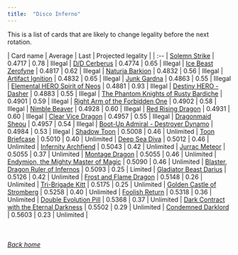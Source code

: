 ```yaml
---
title:  "Disco Inferno"
---
```


This is a list of cards that are likely to change legality before the next rotation.

| Card name | Average | Last | Projected legality |
| :-- |
[Solemn Strike](https://db.ygoprodeck.com/card/?search=Solemn%20Strike) | 0.4717 | 0.78 | Illegal |
[D/D Cerberus](https://db.ygoprodeck.com/card/?search=D/D%20Cerberus) | 0.4774 | 0.65 | Illegal |
[Ice Beast Zerofyne](https://db.ygoprodeck.com/card/?search=Ice%20Beast%20Zerofyne) | 0.4817 | 0.62 | Illegal |
[Naturia Barkion](https://db.ygoprodeck.com/card/?search=Naturia%20Barkion) | 0.4832 | 0.56 | Illegal |
[Artifact Ignition](https://db.ygoprodeck.com/card/?search=Artifact%20Ignition) | 0.4832 | 0.65 | Illegal |
[Junk Gardna](https://db.ygoprodeck.com/card/?search=Junk%20Gardna) | 0.4863 | 0.55 | Illegal |
[Elemental HERO Spirit of Neos](https://db.ygoprodeck.com/card/?search=Elemental%20HERO%20Spirit%20of%20Neos) | 0.4881 | 0.93 | Illegal |
[Destiny HERO - Dasher](https://db.ygoprodeck.com/card/?search=Destiny%20HERO%20-%20Dasher) | 0.4883 | 0.55 | Illegal |
[The Phantom Knights of Rusty Bardiche](https://db.ygoprodeck.com/card/?search=The%20Phantom%20Knights%20of%20Rusty%20Bardiche) | 0.4901 | 0.59 | Illegal |
[Right Arm of the Forbidden One](https://db.ygoprodeck.com/card/?search=Right%20Arm%20of%20the%20Forbidden%20One) | 0.4902 | 0.58 | Illegal |
[Nimble Beaver](https://db.ygoprodeck.com/card/?search=Nimble%20Beaver) | 0.4928 | 0.60 | Illegal |
[Red Rising Dragon](https://db.ygoprodeck.com/card/?search=Red%20Rising%20Dragon) | 0.4931 | 0.60 | Illegal |
[Clear Vice Dragon](https://db.ygoprodeck.com/card/?search=Clear%20Vice%20Dragon) | 0.4957 | 0.55 | Illegal |
[Dragonmaid Sheou](https://db.ygoprodeck.com/card/?search=Dragonmaid%20Sheou) | 0.4957 | 0.54 | Illegal |
[Boot-Up Admiral - Destroyer Dynamo](https://db.ygoprodeck.com/card/?search=Boot-Up%20Admiral%20-%20Destroyer%20Dynamo) | 0.4984 | 0.53 | Illegal |
[Shadow Toon](https://db.ygoprodeck.com/card/?search=Shadow%20Toon) | 0.5008 | 0.46 | Unlimited |
[Toon Briefcase](https://db.ygoprodeck.com/card/?search=Toon%20Briefcase) | 0.5010 | 0.40 | Unlimited |
[Deep Sea Diva](https://db.ygoprodeck.com/card/?search=Deep%20Sea%20Diva) | 0.5012 | 0.46 | Unlimited |
[Infernity Archfiend](https://db.ygoprodeck.com/card/?search=Infernity%20Archfiend) | 0.5043 | 0.42 | Unlimited |
[Jurrac Meteor](https://db.ygoprodeck.com/card/?search=Jurrac%20Meteor) | 0.5055 | 0.37 | Unlimited |
[Montage Dragon](https://db.ygoprodeck.com/card/?search=Montage%20Dragon) | 0.5055 | 0.46 | Unlimited |
[Endymion, the Mighty Master of Magic](https://db.ygoprodeck.com/card/?search=Endymion,%20the%20Mighty%20Master%20of%20Magic) | 0.5090 | 0.46 | Unlimited |
[Blaster, Dragon Ruler of Infernos](https://db.ygoprodeck.com/card/?search=Blaster,%20Dragon%20Ruler%20of%20Infernos) | 0.5093 | 0.25 | Limited |
[Gladiator Beast Darius](https://db.ygoprodeck.com/card/?search=Gladiator%20Beast%20Darius) | 0.5126 | 0.42 | Unlimited |
[Frost and Flame Dragon](https://db.ygoprodeck.com/card/?search=Frost%20and%20Flame%20Dragon) | 0.5148 | 0.26 | Unlimited |
[Tri-Brigade Kitt](https://db.ygoprodeck.com/card/?search=Tri-Brigade%20Kitt) | 0.5175 | 0.25 | Unlimited |
[Golden Castle of Stromberg](https://db.ygoprodeck.com/card/?search=Golden%20Castle%20of%20Stromberg) | 0.5258 | 0.40 | Unlimited |
[Foolish Return](https://db.ygoprodeck.com/card/?search=Foolish%20Return) | 0.5318 | 0.36 | Unlimited |
[Double Evolution Pill](https://db.ygoprodeck.com/card/?search=Double%20Evolution%20Pill) | 0.5368 | 0.37 | Unlimited |
[Dark Contract with the Eternal Darkness](https://db.ygoprodeck.com/card/?search=Dark%20Contract%20with%20the%20Eternal%20Darkness) | 0.5502 | 0.29 | Unlimited |
[Condemned Darklord](https://db.ygoprodeck.com/card/?search=Condemned%20Darklord) | 0.5603 | 0.23 | Unlimited |

<br>

###### [Back home](index)